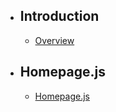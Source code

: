 -   ## Introduction
    -   [Overview](/league-skin-guessing-game-documentation/{{route}}/{{version}}/overview)
-   ## Homepage.js
    -   [Homepage.js](/league-skin-guessing-game-documentation/{{route}}/{{version}}/homepagejs)
